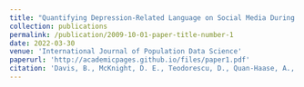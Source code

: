 ```yaml
---
title: "Quantifying Depression-Related Language on Social Media During the COVID-19 Pandemic"
collection: publications
permalink: /publication/2009-10-01-paper-title-number-1
date: 2022-03-30
venue: 'International Journal of Population Data Science'
paperurl: 'http://academicpages.github.io/files/paper1.pdf'
citation: 'Davis, B., McKnight, D. E., Teodorescu, D., Quan-Haase, A., Chunara, R., Fyshe, A. and Lizotte, D. J. (2022) “Quantifying Depression-Related Language on Social Media During the COVID-19 Pandemic”, International Journal of Population Data Science, 5(4). doi: 10.23889/ijpds.v5i4.1716.'
---
```

